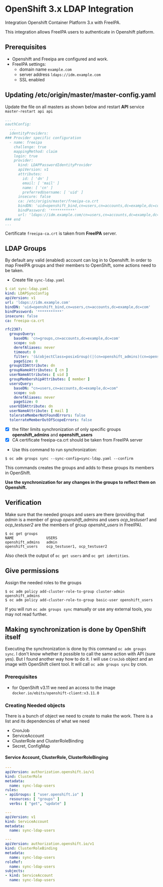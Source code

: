 # OpenShift 3.x LDAP Integration

Integration Openshift Container Platform 3.x with FreeIPA.

This integration allows FreeIPA users to authenticate in Openshift platform.

## Prerequisites

* Openshift and Freeipa are configured and work.
* FreeIPA settings:
  * domain name `example.com`
  * server address `ldaps://idm.example.com`
  * SSL enabled


## Updating /etc/origin/master/master-config.yaml
Update the file on all masters as shown below and restart __API__ service `master-restart api api`
```yaml
...
oauthConfig:
  ...
  identityProviders:
### Provider specific configuration
  - name: freeipa
    challenge: true
    mappingMethod: claim
    login: true
    provider:
      kind: LDAPPasswordIdentityProvider
      apiVersion: v1
      attributes:
        id: [ 'dn' ]
        email: [ 'mail' ]
        name: [ 'cn' ]
        preferredUsername: [ 'uid' ]
      insecure: false
      ca: /etc/origin/master/freeipa-ca.crt
      bindDN: 'uid=openshift_bind,cn=users,cn=accounts,dc=example,dc=com'
      bindPassword: '***********'
      url: 'ldaps://idm.example.com/cn=users,cn=accounts,dc=example,dc=com?uid'
### end
...
```
Certificate `freeipa-ca.crt` is taken from __FreeIPA__ server.

## LDAP Groups

By default any valid (enabled) account can log in to Openshift. In order to map FreeIPA groups and their members to OpenShift,
some actions need to be taken.

* Create file `sync-ldap.yaml`
```yaml
$ cat sync-ldap.yaml
kind: LDAPSyncConfig
apiVersion: v1
url: 'ldaps://idm.example.com'
bindDN: 'uid=openshift_bind,cn=users,cn=accounts,dc=example,dc=com'
bindPassword: '***********'
insecure: false
ca: freeipa-ca.crt

rfc2307:
  groupsQuery:
    baseDN: 'cn=groups,cn=accounts,dc=example,dc=com'
    scope: sub
    derefAliases: never
    timeout: 0
    filter: '(&(objectClass=posixGroup)(|(cn=openshift_admins)(cn=openshift_users)))'
    pageSize: 0
  groupUIDAttribute: dn
  groupNameAttributes: [ cn ]
  userNameAttributes: [ uid ]
  groupMembershipAttributes: [ member ]
  usersQuery:
    baseDN: "cn=users,cn=accounts,dc=example,dc=com"
    scope: sub
    derefAliases: never
    pageSize: 0
  userUIDAttribute: dn
  userNameAttribute: [ mail ]
  tolerateMemberNotFoundErrors: false
  tolerrateMemberOutOfScopeErrors: false
```

- [x] the filter limits synchronization of only specific groups __openshift_admins__ and __openshift_users__
- [x] CA certificate freeipa-ca.crt should be taken from FreeIPA server

* Use this command to run synchronization:
```
$ oc adm groups sync --sync-config=sync-ldap.yaml --confirm
```
This commands creates the groups and adds to these groups its members in OpenShift.

__Use the synchronization for any changes in the groups to reflect them on Openshift.__

## Verification

Make sure that the needed groups and users are there (providing that _admin_ is a member of group *openshift_admins* and users *ocp_testuser1* and *ocp_testuser2* are the members of group _openshit_users_ in FreeIPA).
```
$ oc get groups
NAME               USERS
openshift_admins   admin
openshift_users    ocp_testuser1, ocp_testuser2
```
Also check the output of `oc get users` and `oc get identities`.

## Give permissions

Assign the needed roles to the groups

```
$ oc adm policy add-cluster-role-to-group cluster-admin openshift_admins
$ oc adm policy add-cluster-role-to-group basic-user openshift_users
```

If you will run  `oc adm groups sync` manually or use any external tools, you may not read further.


## Making synchronization is done by OpenShift itself

Executing the synchronization is done by this command `oc adm groups sync`. I don't know whether it possible to call the same action with API (sure yes). But I found another way how to do it. I will use `CronJob` object and an image with OpenShift client tool. It will call `oc adm groups sync` by cron.

### Prerequisites

- for OpenShift v3.11 we need an access to the image `docker.io/ebits/openshift-client:v3.11.0`

### Creating Needed objects

There is a bunch of object we need to create to make the work. There is a list and its dependencies of what we need

- CronJob
- ServiceAccount
- ClusterRole and ClusterRoleBinding
- Secret, ConfigMap

#### Service Account, ClusterRole, ClusterRoleBinging

```yaml
---
apiVersion: authorization.openshift.io/v1
kind: ClusterRole
metadata:
  name: sync-ldap-users
rules:
- apiGroups: [ "user.openshift.io" ]
  resources: [ "groups" ]
  verbs: [ "get", "update" ]

---
apiVersion: v1
kind: ServiceAccount
metadata:
  name: sync-ldap-users

---
apiVersion: authorization.openshift.io/v1
kind: ClusterRoleBinding
metadata:
  name: sync-ldap-users
roleRef:
  name: sync-ldap-users
subjects:
- kind: ServiceAccount
  name: sync-ldap-users
```





